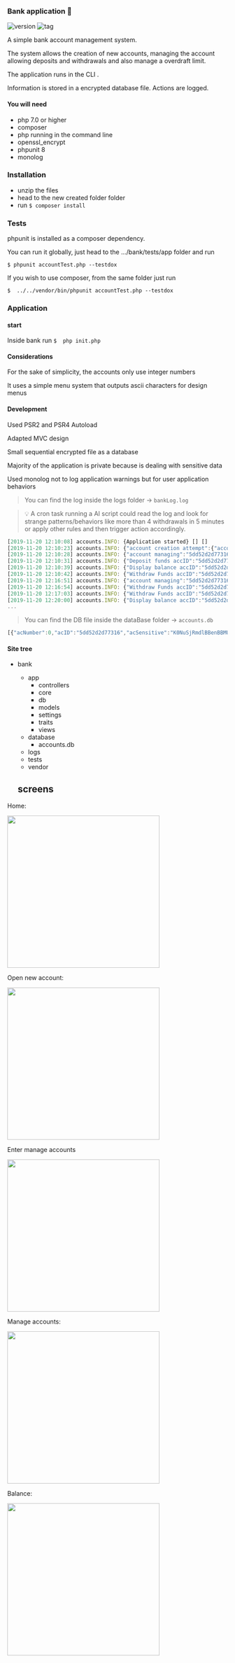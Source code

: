 ### Bank application :bank:
![version](https://img.shields.io/badge/php-7.2-blue.svg?logo=php) 
![tag](https://img.shields.io/badge/tag-bank_app-green.svg) 

A simple bank account management system.

The system allows the creation of new accounts, managing the account allowing deposits and withdrawals  and also manage a overdraft limit.

The application runs in the CLI .

Information is stored in a encrypted database file. 
Actions are logged.

#### You will need
 - php 7.0 or higher
 - composer
 - php running in the command line
 - openssl_encrypt 
 - phpunit 8
 - monolog


### Installation
 - unzip the files
 - head to the new created folder folder
 - run ```
       $ composer install
       ```
 
 
 ### Tests
 phpunit is installed as a composer dependency.
 
 You can run it globally, just head to the .../bank/tests/app folder and run
 ```
 $ phpunit accountTest.php --testdox 
 ```
 If you wish to use composer, from the same folder just run 

  ```
  $  ../../vendor/bin/phpunit accountTest.php --testdox
  ```
  
  
  ### Application
  #### start
  Inside bank run
    ```
    $  php init.php
    ```
  
  #### Considerations
  
  For the sake of simplicity, the accounts only use integer numbers
  
  It uses a simple menu system that outputs ascii characters for design menus
  
  #### Development
  
  Used PSR2 and PSR4 Autoload 
  
  Adapted MVC design
  
  Small sequential encrypted file as a database
  
  Majority of the application is private because is dealing with sensitive data
  
  Used monolog not to log application warnings but for user application behaviors 

  > You can find the log inside the logs folder -> `bankLog.log`

  > :bulb: A cron task running a AI script could read the log and look for strange patterns/behaviors like more than 4 withdrawals in 5 minutes or apply other rules and then trigger action accordingly.

  ```javascript
[2019-11-20 12:10:08] accounts.INFO: {Application started} [] []
[2019-11-20 12:10:23] accounts.INFO: {"account creation attempt":{"accountNumber":0}} [] []
[2019-11-20 12:10:28] accounts.INFO: {"account managing":"5dd52d2d77316"} [] []
[2019-11-20 12:10:31] accounts.INFO: {"Deposit funds accID":"5dd52d2d77316"} [] []
[2019-11-20 12:10:39] accounts.INFO: {"Display balance accID":"5dd52d2d77316"} [] []
[2019-11-20 12:10:42] accounts.INFO: {"Withdraw Funds accID":"5dd52d2d77316"} [] []
[2019-11-20 12:16:51] accounts.INFO: {"account managing":"5dd52d2d77316"} [] []
[2019-11-20 12:16:54] accounts.INFO: {"Withdraw Funds accID":"5dd52d2d77316"} [] []
[2019-11-20 12:17:03] accounts.INFO: {"Withdraw Funds accID":"5dd52d2d77316"} [] []
[2019-11-20 12:20:00] accounts.INFO: {"Display balance accID":"5dd52d2d77316"} [] []
...
  ```

  > You can find the DB file inside the dataBase folder -> `accounts.db`
  ```javascript
[{"acNumber":0,"acID":"5dd52d2d77316","acSensitive":"K0NuSjRmdlBBenBBMU1LZGthWUpwR0VEa..."}]
  ```
  
  #### Site tree
  
  - bank
    - app
        - controllers
        - core
        - db
        - models
        - settings
        - traits
        - views
    - database
        - accounts.db
    - logs
    - tests
    - vendor
    
    ## screens

Home:

<img src="https://preview.ibb.co/i3W2nH/home.png" width="348">

Open new account:

<img src="https://preview.ibb.co/ckeYux/open_account.png" width="348">

Enter manage accounts

<img src="https://preview.ibb.co/imXWgc/manage_account_0.png" width="348">

Manage accounts:

<img src="https://preview.ibb.co/kfy41c/manage_account_2.png" width="348">

Balance:

<img src="https://preview.ibb.co/eAiF7H/balance.png" width="348">
